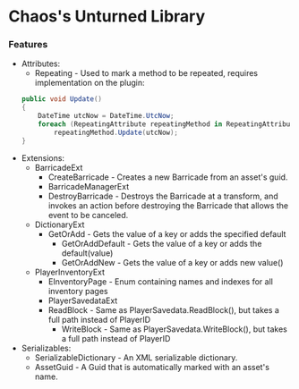 # Chaos's Unturned Library
### Features
- Attributes:
	- Repeating - Used to mark a method to be repeated, requires implementation on the plugin:
	```csharp
	public void Update()
	{
		DateTime utcNow = DateTime.UtcNow;
		foreach (RepeatingAttribute repeatingMethod in RepeatingAttribute.RepeatingMethods[Assembly])
		    repeatingMethod.Update(utcNow);
	}
	```
- Extensions:
	- BarricadeExt
 		- CreateBarricade - Creates a new Barricade from an asset's guid.
     	- BarricadeManagerExt
 		- DestroyBarricade - Destroys the Barricade at a transform, and invokes an action before destroying the Barricade that allows the event to be canceled.
	- DictionaryExt
 		- GetOrAdd - Gets the value of a key or adds the specified default
     		- GetOrAddDefault - Gets the value of a key or adds the default(value)
     		- GetOrAddNew - Gets the value of a key or adds new value()
	- PlayerInventoryExt
 		- EInventoryPage - Enum containing names and indexes for all inventory pages
    	- PlayerSavedataExt
 		- ReadBlock - Same as PlayerSavedata.ReadBlock(), but takes a full path instead of PlayerID
     		- WriteBlock - Same as PlayerSavedata.WriteBlock(), but takes a full path instead of PlayerID
- Serializables:
	- SerializableDictionary - An XML serializable dictionary.
	- AssetGuid - A Guid that is automatically marked with an asset's name.
